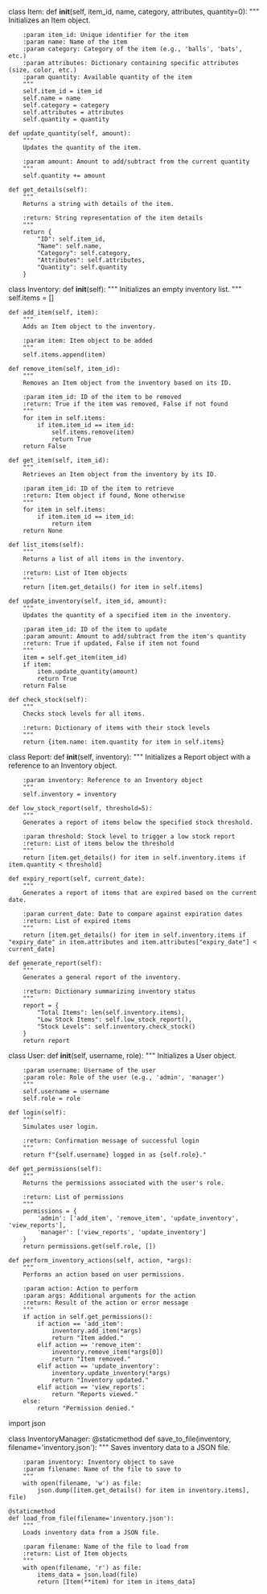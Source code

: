class Item:
    def __init__(self, item_id, name, category, attributes, quantity=0):
        """
        Initializes an Item object.
        
        :param item_id: Unique identifier for the item
        :param name: Name of the item
        :param category: Category of the item (e.g., 'balls', 'bats', etc.)
        :param attributes: Dictionary containing specific attributes (size, color, etc.)
        :param quantity: Available quantity of the item
        """
        self.item_id = item_id
        self.name = name
        self.category = category
        self.attributes = attributes
        self.quantity = quantity

    def update_quantity(self, amount):
        """
        Updates the quantity of the item.
        
        :param amount: Amount to add/subtract from the current quantity
        """
        self.quantity += amount

    def get_details(self):
        """
        Returns a string with details of the item.
        
        :return: String representation of the item details
        """
        return {
            "ID": self.item_id,
            "Name": self.name,
            "Category": self.category,
            "Attributes": self.attributes,
            "Quantity": self.quantity
        }
class Inventory:
    def __init__(self):
        """ Initializes an empty inventory list. """
        self.items = []

    def add_item(self, item):
        """
        Adds an Item object to the inventory.
        
        :param item: Item object to be added
        """
        self.items.append(item)

    def remove_item(self, item_id):
        """
        Removes an Item object from the inventory based on its ID.
        
        :param item_id: ID of the item to be removed
        :return: True if the item was removed, False if not found
        """
        for item in self.items:
            if item.item_id == item_id:
                self.items.remove(item)
                return True
        return False

    def get_item(self, item_id):
        """
        Retrieves an Item object from the inventory by its ID.
        
        :param item_id: ID of the item to retrieve
        :return: Item object if found, None otherwise
        """
        for item in self.items:
            if item.item_id == item_id:
                return item
        return None

    def list_items(self):
        """
        Returns a list of all items in the inventory.
        
        :return: List of Item objects
        """
        return [item.get_details() for item in self.items]

    def update_inventory(self, item_id, amount):
        """
        Updates the quantity of a specified item in the inventory.
        
        :param item_id: ID of the item to update
        :param amount: Amount to add/subtract from the item's quantity
        :return: True if updated, False if item not found
        """
        item = self.get_item(item_id)
        if item:
            item.update_quantity(amount)
            return True
        return False

    def check_stock(self):
        """
        Checks stock levels for all items.
        
        :return: Dictionary of items with their stock levels
        """
        return {item.name: item.quantity for item in self.items}
class Report:
    def __init__(self, inventory):
        """
        Initializes a Report object with a reference to an Inventory object.
        
        :param inventory: Reference to an Inventory object
        """
        self.inventory = inventory

    def low_stock_report(self, threshold=5):
        """
        Generates a report of items below the specified stock threshold.
        
        :param threshold: Stock level to trigger a low stock report
        :return: List of items below the threshold
        """
        return [item.get_details() for item in self.inventory.items if item.quantity < threshold]

    def expiry_report(self, current_date):
        """
        Generates a report of items that are expired based on the current date.
        
        :param current_date: Date to compare against expiration dates
        :return: List of expired items
        """
        return [item.get_details() for item in self.inventory.items if "expiry_date" in item.attributes and item.attributes["expiry_date"] < current_date]

    def generate_report(self):
        """
        Generates a general report of the inventory.
        
        :return: Dictionary summarizing inventory status
        """
        report = {
            "Total Items": len(self.inventory.items),
            "Low Stock Items": self.low_stock_report(),
            "Stock Levels": self.inventory.check_stock()
        }
        return report
class User:
    def __init__(self, username, role):
        """
        Initializes a User object.
        
        :param username: Username of the user
        :param role: Role of the user (e.g., 'admin', 'manager')
        """
        self.username = username
        self.role = role

    def login(self):
        """
        Simulates user login.
        
        :return: Confirmation message of successful login
        """
        return f"{self.username} logged in as {self.role}."

    def get_permissions(self):
        """
        Returns the permissions associated with the user's role.
        
        :return: List of permissions
        """
        permissions = {
            'admin': ['add_item', 'remove_item', 'update_inventory', 'view_reports'],
            'manager': ['view_reports', 'update_inventory']
        }
        return permissions.get(self.role, [])

    def perform_inventory_actions(self, action, *args):
        """
        Performs an action based on user permissions.
        
        :param action: Action to perform
        :param args: Additional arguments for the action
        :return: Result of the action or error message
        """
        if action in self.get_permissions():
            if action == 'add_item':
                inventory.add_item(*args)
                return "Item added."
            elif action == 'remove_item':
                inventory.remove_item(*args[0])
                return "Item removed."
            elif action == 'update_inventory':
                inventory.update_inventory(*args)
                return "Inventory updated."
            elif action == 'view_reports':
                return "Reports viewed."
        else:
            return "Permission denied."
import json

class InventoryManager:
    @staticmethod
    def save_to_file(inventory, filename='inventory.json'):
        """
        Saves inventory data to a JSON file.
        
        :param inventory: Inventory object to save
        :param filename: Name of the file to save to
        """
        with open(filename, 'w') as file:
            json.dump([item.get_details() for item in inventory.items], file)

    @staticmethod
    def load_from_file(filename='inventory.json'):
        """
        Loads inventory data from a JSON file.
        
        :param filename: Name of the file to load from
        :return: List of Item objects
        """
        with open(filename, 'r') as file:
            items_data = json.load(file)
            return [Item(**item) for item in items_data]
